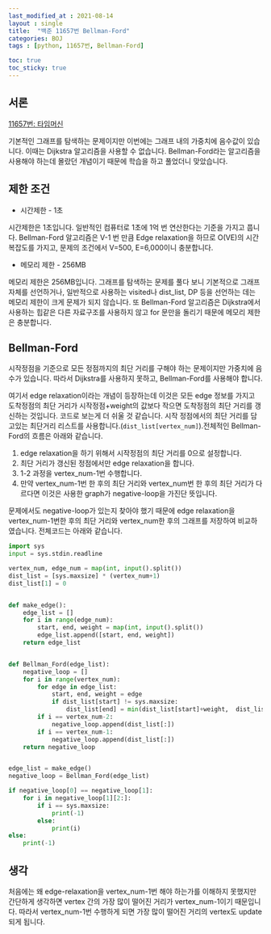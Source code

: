 ```yaml
---
last_modified_at : 2021-08-14
layout : single
title:  "백준 11657번 Bellman-Ford"
categories: BOJ
tags : [python, 11657번, Bellman-Ford]

toc: true
toc_sticky: true
---
```

## 서론
<a href='https://www.acmicpc.net/problem/11657'>11657번: 타임머신</a>

기본적인 그래프를 탐색하는 문제이지만 이번에는 그래프 내의 가중치에 음수값이 있습니다. 이때는 Dijkstra 알고리즘을 사용할 수 없습니다. Bellman-Ford라는 알고리즘을 사용해야 하는데 몰랐던 개념이기 때문에 학습을 하고 풀었더니 맞았습니다.

## 제한 조건
<ul>
  <li>시간제한 - 1초</li>
</ul>
시간제한은 1초입니다. 일반적인 컴퓨터로 1초에 1억 번 연산한다는 기준을 가지고 풉니다. Bellman-Ford 알고리즘은 V-1 번 만큼 Edge relaxation을 하므로 O(VE)의 시간 복잡도를 가지고, 문제의 조건에서 V=500, E=6,000이니 충분합니다.
<ul>
  <li>메모리 제한 - 256MB</li>
</ul>
메모리 제한은 256MB입니다. 그래프를 탐색하는 문제를 풀다 보니 기본적으로 그래프 자체를 선언하거나, 일반적으로 사용하는 visited나 dist_list, DP 등을 선언하는 데는 메모리 제한이 크게 문제가 되지 않습니다. 또 Bellman-Ford 알고리즘은 Dijkstra에서 사용하는 힙같은 다른 자료구조를 사용하지 않고 for 문만을 돌리기 때문에 메모리 제한은 충분합니다.

## Bellman-Ford
시작정점을 기준으로 모든 정점까지의 최단 거리를 구해야 하는 문제이지만 가중치에 음수가 있습니다. 따라서 Dijkstra를 사용하지 못하고, Bellman-Ford를 사용해야 합니다.  

여기서 edge relaxation이라는 개념이 등장하는데 이것은 모든 edge 정보를 가지고 도착정점의 최단 거리가 시작정점+weight의 값보다 작으면 도착정점의 최단 거리를 갱신하는 것입니다. 코드로 보는게 더 쉬울 것 같습니다. 시작 정점에서의 최단 거리를 담고있는 최단거리 리스트를 사용합니다.(`dist_list[vertex_num]`).전체적인 Bellman-Ford의 흐름은 아래와 같습니다.
1. edge relaxation을 하기 위해서 시작정점의 최단 거리를 0으로 설정합니다.
2. 최단 거리가 갱신된 정점에서만 edge relaxation을 합니다.
3. 1-2 과정을 vertex_num-1번 수행합니다.
4. 만약 vertex_num-1번 한 후의 최단 거리와 vertex_num번 한 후의 최단 거리가 다르다면 이것은 사용한 graph가 negative-loop을 가진단 뜻입니다.  

문제에서도 negative-loop가 있는지 찾아야 했기 때문에 edge relaxation을 vertex_num-1번한 후의 최단 거리와 vertex_num한 후의 그래프를 저장하여 비교하였습니다. 전체코드는 아래와 같습니다.
```python
import sys
input = sys.stdin.readline

vertex_num, edge_num = map(int, input().split())
dist_list = [sys.maxsize] * (vertex_num+1)
dist_list[1] = 0


def make_edge():
    edge_list = []
    for i in range(edge_num):
        start, end, weight = map(int, input().split())
        edge_list.append([start, end, weight])
    return edge_list


def Bellman_Ford(edge_list):
    negative_loop = []
    for i in range(vertex_num):
        for edge in edge_list:
            start, end, weight = edge
            if dist_list[start] != sys.maxsize:
                dist_list[end] = min(dist_list[start]+weight,  dist_list[end])
        if i == vertex_num-2:
            negative_loop.append(dist_list[:])
        if i == vertex_num-1:
            negative_loop.append(dist_list[:])
    return negative_loop


edge_list = make_edge()
negative_loop = Bellman_Ford(edge_list)

if negative_loop[0] == negative_loop[1]:
    for i in negative_loop[1][2:]:
        if i == sys.maxsize:
            print(-1)
        else:
            print(i)
else:
    print(-1)
```

## 생각
처음에는 왜 edge-relaxation을 vertex_num-1번 해야 하는가를 이해하지 못했지만 간단하게 생각하면 vertex 간의 가장 많이 떨어진 거리가 vertex_num-1이기 때문입니다. 따라서 vertex_num-1번 수행하게 되면 가장 많이 떨어진 거리의 vertex도 update 되게 됩니다.
